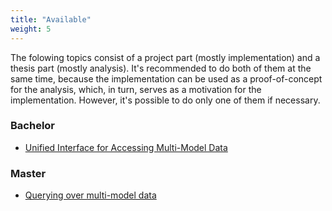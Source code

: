 ```yaml
---
title: "Available"
weight: 5
---
```


The folowing topics consist of a project part (mostly implementation) and a thesis part (mostly analysis). It's recommended to do both of them at the same time, because the implementation can be used as a proof-of-concept for the analysis, which, in turn, serves as a motivation for the implementation. However, it's possible to do only one of them if necessary.

### Bachelor

<!-- - [Explaining Multi-Model Queries](mm-explain.md) -->
<!-- - [Infrastructure for Multi-Model Data Management Tool](mm-users.md) -->
- [Unified Interface for Accessing Multi-Model Data](mm-accessor.md)

### Master

<!-- - [Propagation of changes to multi-model data](mm-evocat-impl.md) -->
- [Querying over multi-model data](mm-evoque-impl.md)
